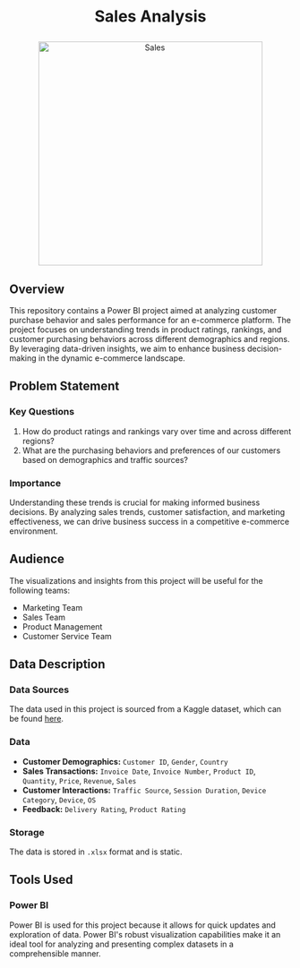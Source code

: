 # <p align="center">Sales Analysis</p>
<p align="center">
  <img src="https://i.pinimg.com/originals/8e/76/4c/8e764c45640d96a461d67b193c772cb8.jpg" alt="Sales" width="400">
</p>



## Overview

This repository contains a Power BI project aimed at analyzing customer purchase behavior and sales performance for an e-commerce platform. The project focuses on understanding trends in product ratings, rankings, and customer purchasing behaviors across different demographics and regions. By leveraging data-driven insights, we aim to enhance business decision-making in the dynamic e-commerce landscape.

## Problem Statement

### Key Questions
1. How do product ratings and rankings vary over time and across different regions?
2. What are the purchasing behaviors and preferences of our customers based on demographics and traffic sources?

### Importance
Understanding these trends is crucial for making informed business decisions. By analyzing sales trends, customer satisfaction, and marketing effectiveness, we can drive business success in a competitive e-commerce environment.

## Audience

The visualizations and insights from this project will be useful for the following teams:
- Marketing Team
- Sales Team
- Product Management
- Customer Service Team

## Data Description

### Data Sources
The data used in this project is sourced from a Kaggle dataset, which can be found [here](https://www.kaggle.com/datasets/virtualschool/e-commerce-dataset/data).

### Data
- **Customer Demographics:** `Customer ID`, `Gender`, `Country`
- **Sales Transactions:** `Invoice Date`, `Invoice Number`, `Product ID`, `Quantity`, `Price`, `Revenue`,  `Sales`
- **Customer Interactions:** `Traffic Source`, `Session Duration`, `Device Category`, `Device`, `OS`
- **Feedback:** `Delivery Rating`, `Product Rating`

### Storage
The data is stored in `.xlsx` format and is static.

## Tools Used

### Power BI
Power BI is used for this project because it allows for quick updates and exploration of data. Power BI's robust visualization capabilities make it an ideal tool for analyzing and presenting complex datasets in a comprehensible manner.



